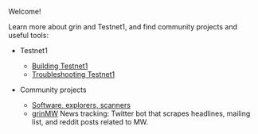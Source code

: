 Welcome!

Learn more about grin and Testnet1, and find community projects and useful tools:

* Testnet1
  * [Building Testnet1](https://github.com/mimblewimble/docs/wiki/Building-Testnet1)
  * [Troubleshooting Testnet1](https://github.com/mimblewimble/docs/wiki/Testnet1-troubleshooting)

* Community projects
  * [Software, explorers, scanners](https://github.com/mimblewimble/docs/wiki/Community-Software-projects)
  * [grinMW](https://twitter.com/grinmw) News tracking: Twitter bot that scrapes headlines, mailing list, and reddit posts related to MW.
